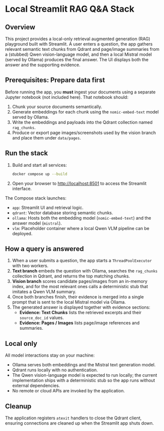 # Local Streamlit RAG Q&A Stack

## Overview
This project provides a local-only retrieval augmented generation (RAG) playground built with Streamlit. A user enters a question, the app gathers relevant semantic text chunks from Qdrant and page/image summaries from a (stubbed) Qwen vision-language model, and then a local Mistral model (served by Ollama) produces the final answer. The UI displays both the answer and the supporting evidence.

## Prerequisites: Prepare data first
Before running the app, you **must** ingest your documents using a separate Jupyter notebook (not included here). That notebook should:

1. Chunk your source documents semantically.
2. Generate embeddings for each chunk using the `nomic-embed-text` model served by Ollama.
3. Write the embeddings and payloads into the Qdrant collection named `rag_chunks`.
4. Produce or export page images/screenshots used by the vision branch and place them under `data/pages`.

## Run the stack
1. Build and start all services:
   ```bash
   docker compose up --build
   ```
2. Open your browser to [http://localhost:8501](http://localhost:8501) to access the Streamlit interface.

The Compose stack launches:
- `app`: Streamlit UI and retrieval logic.
- `qdrant`: Vector database storing semantic chunks.
- `ollama`: Hosts both the embedding model (`nomic-embed-text`) and the answer model (`mistral`).
- `vlm`: Placeholder container where a local Qwen VLM pipeline can be deployed.

## How a query is answered
1. When a user submits a question, the app starts a `ThreadPoolExecutor` with two workers.
2. **Text branch** embeds the question with Ollama, searches the `rag_chunks` collection in Qdrant, and returns the top matching chunks.
3. **Vision branch** scores candidate pages/images from an in-memory index, and for the most relevant ones calls a deterministic stub that imitates a Qwen VLM summary.
4. Once both branches finish, their evidence is merged into a single prompt that is sent to the local Mistral model via Ollama.
5. The generated answer is displayed together with evidence sections:
   - **Evidence: Text Chunks** lists the retrieved excerpts and their `source_doc_id` values.
   - **Evidence: Pages / Images** lists page/image references and summaries.

## Local only
All model interactions stay on your machine:
- Ollama serves both embeddings and the Mistral text generation model.
- Qdrant runs locally with no authentication.
- The Qwen vision-language model is expected to run locally; the current implementation ships with a deterministic stub so the app runs without external dependencies.
- No remote or cloud APIs are invoked by the application.

## Cleanup
The application registers `atexit` handlers to close the Qdrant client, ensuring connections are cleaned up when the Streamlit app shuts down.
